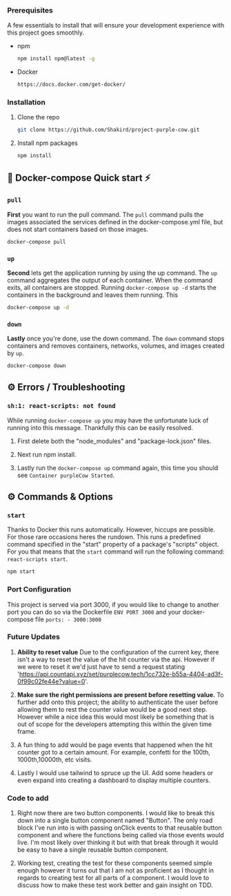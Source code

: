 <!-- GETTING STARTED -->
### Prerequisites

A few essentials to install that will ensure your development experience with this project goes smoothly.
* npm
  ```sh
  npm install npm@latest -g
  ```
* Docker
  ```sh
  https://docs.docker.com/get-docker/
  ```

### Installation

1. Clone the repo
   ```sh
   git clone https://github.com/Shakird/project-purple-cow.git
   ```
2. Install npm packages
   ```sh
   npm install
   ```
   
   <!-- Docker-compose-->
## 🐳 Docker-compose Quick start ⚡️

### `pull`
**First** you want to run the pull command. The `pull` command pulls the images associated the services defined in the docker-compose.yml file, but does not start containers based on those images.

```bash
docker-compose pull
```

### `up`
**Second** lets get the application running by using the up command. The `up` command aggregates the output of each container. When the command exits, all containers are stopped. Running `docker-compose up -d` starts the containers in the background and leaves them running. This 

```bash
docker-compose up -d
```

### `down`
**Lastly** once you're done, use the down command. The `down` command stops containers and removes containers, networks, volumes, and images created by `up`.

```bash
docker-compose down
```
<!-- Errors-->
## ⚙️ Errors / Troubleshooting

### `sh:1: react-scripts: not found`
While running `docker-compose up` you may have the unfortunate luck of running into this message. Thankfully this can be easily resolved.

1. First delete both the "node_modules" and "package-lock.json" files.

2. Next run npm install.

3. Lastly run the `docker-compose up` command again, this time you should see `Container purpleCow Started`.


<!-- Commands & Options-->
## ⚙️ Commands & Options

### `start`
Thanks to Docker this runs automatically. However, hiccups are possible. For those rare occasions heres the rundown. This runs a predefined command specified in the "start" property of a package's "scripts" object. For you that means that the `start` command will run the following command: `react-scripts start`.
```bash
npm start
```

<!-- Port Configuration -->
### Port Configuration
This project is served via port 3000, if you would like to change to another port you can do so via the Dockerfile
`ENV PORT 3000`
and your docker-compose file
`ports: - 3000:3000` 

<!-- Future Updates-->
### Future Updates

1. **Ability to reset value**
   Due to the configuration of the current key, there isn't a way to reset the value of the hit counter via the api.
   However if we were to reset it we'd just have to send a request stating 'https://api.countapi.xyz/set/purplecow.tech/1cc732e-b55a-4404-ad3f-0f99c02fe44e?value=0'.

2. **Make sure the right permissions are present before resetting value.**
   To further add onto this project; the ability to authenticate the user before allowing them to rest the counter value would be a good next step. However while a nice idea this would most likely be something that is out of scope for the developers attempting this within the given time frame.

3. A fun thing to add would be page events that happened when the hit counter got to a certain amount. For example, confetti for the 100th, 1000th,10000th, etc visits.

4. Lastly I would use tailwind to spruce up the UI. Add some headers or even expand into creating a dashboard to display multiple counters.

<!-- Code to add-->
### Code to add

1. Right now there are two button components. I would like to break this down into a single button component named "Button". The only road block I've run into is with passing onClick events to that reusable button component and where the functions being called via those events would live. I'm most likely over thinking it but with that break through it would be easy to have a single reusable button component.

2. Working test, creating the test for these components seemed simple enough however it turns out that I am not as proficient as I thought in regards to creating test for all parts of a component. I would love to discuss how to make these test work better and gain insight on TDD.

